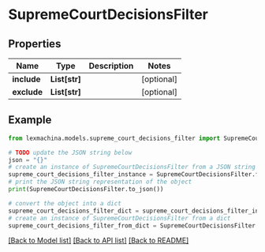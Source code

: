 # SupremeCourtDecisionsFilter


## Properties

Name | Type | Description | Notes
------------ | ------------- | ------------- | -------------
**include** | **List[str]** |  | [optional] 
**exclude** | **List[str]** |  | [optional] 

## Example

```python
from lexmachina.models.supreme_court_decisions_filter import SupremeCourtDecisionsFilter

# TODO update the JSON string below
json = "{}"
# create an instance of SupremeCourtDecisionsFilter from a JSON string
supreme_court_decisions_filter_instance = SupremeCourtDecisionsFilter.from_json(json)
# print the JSON string representation of the object
print(SupremeCourtDecisionsFilter.to_json())

# convert the object into a dict
supreme_court_decisions_filter_dict = supreme_court_decisions_filter_instance.to_dict()
# create an instance of SupremeCourtDecisionsFilter from a dict
supreme_court_decisions_filter_from_dict = SupremeCourtDecisionsFilter.from_dict(supreme_court_decisions_filter_dict)
```
[[Back to Model list]](../README.md#documentation-for-models) [[Back to API list]](../README.md#documentation-for-api-endpoints) [[Back to README]](../README.md)


